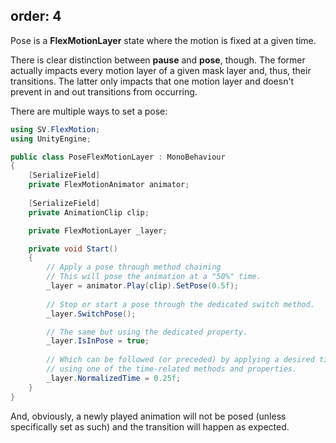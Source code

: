 order: 4
---

Pose is a **FlexMotionLayer** state where the motion is fixed at a given time.

<?# Figure Src="/img/features/Pose.jpg" Class="text-center" Width="50%" /?>

There is clear distinction between **pause** and **pose**, though. The former actually impacts every motion layer of a given mask layer and, thus, their transitions. 
The latter only impacts that one motion layer and doesn't prevent in and out transitions from occurring. 

There are multiple ways to set a pose:

```csharp
using SV.FlexMotion;
using UnityEngine;

public class PoseFlexMotionLayer : MonoBehaviour
{
    [SerializeField]
    private FlexMotionAnimator animator;
    
    [SerializeField]
    private AnimationClip clip;

    private FlexMotionLayer _layer;

    private void Start()
    {
        // Apply a pose through method chaining
        // This will pose the animation at a "50%" time. 
        _layer = animator.Play(clip).SetPose(0.5f);
        
        // Stop or start a pose through the dedicated switch method.
        _layer.SwitchPose();

        // The same but using the dedicated property.
        _layer.IsInPose = true;
        
        // Which can be followed (or preceded) by applying a desired time
        // using one of the time-related methods and properties.
        _layer.NormalizedTime = 0.25f;
    }
}
```

And, obviously, a newly played animation will not be posed (unless specifically set as such) and the transition will happen as expected.